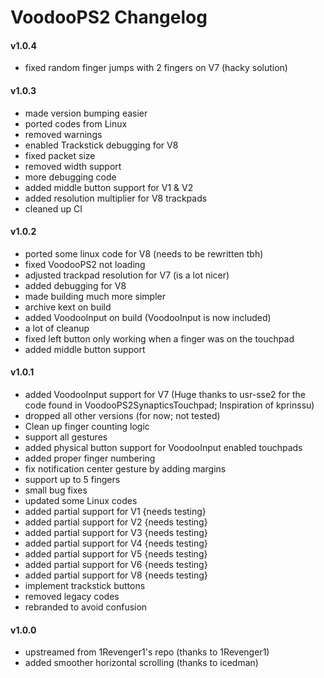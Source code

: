 VoodooPS2 Changelog
============================
#### v1.0.4
- fixed random finger jumps with 2 fingers on V7 (hacky solution)

#### v1.0.3
- made version bumping easier
- ported codes from Linux
- removed warnings
- enabled Trackstick debugging for V8
- fixed packet size
- removed width support
- more debugging code
- added middle button support for V1 & V2
- added resolution multiplier for V8 trackpads
- cleaned up CI

#### v1.0.2
- ported some linux code for V8 (needs to be rewritten tbh)
- fixed VoodooPS2 not loading
- adjusted trackpad resolution for V7 (is a lot nicer)
- added debugging for V8
- made building much more simpler
- archive kext on build
- added VoodooInput on build (VoodooInput is now included)
- a lot of cleanup
- fixed left button only working when a finger was on the touchpad
- added middle button support

#### v1.0.1
- added VoodooInput support for V7 (Huge thanks to usr-sse2 for the code found in VoodooPS2SynapticsTouchpad; Inspiration of kprinssu)
- dropped all other versions (for now; not tested)
- Clean up finger counting logic
- support all gestures
- added physical button support for VoodooInput enabled touchpads
- added proper finger numbering
- fix notification center gesture by adding margins
- support up to 5 fingers
- small bug fixes
- updated some Linux codes
- added partial support for V1 {needs testing}
- added partial support for V2 {needs testing}
- added partial support for V3 {needs testing}
- added partial support for V4 {needs testing}
- added partial support for V5 {needs testing}
- added partial support for V6 {needs testing}
- added partial support for V8 {needs testing}
- implement trackstick buttons
- removed legacy codes
- rebranded to avoid confusion

#### v1.0.0
- upstreamed from 1Revenger1's repo (thanks to 1Revenger1)
- added smoother horizontal scrolling (thanks to icedman)
